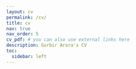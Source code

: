 ```yaml
---
layout: cv
permalink: /cv/
title: cv
nav: true
nav_order: 5
cv_pdf: # you can also use external links here
description: Gurbir Arora's CV
toc:
  sidebar: left
---
```

